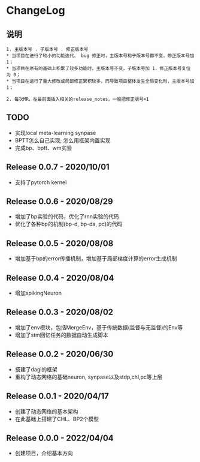 # ChangeLog

## 说明
```
1. 主版本号 . 子版本号 . 修正版本号
* 当项目在进行了较小的功能迭代、 bug 修正时，主版本号和子版本号都不变，修正版本号加 1；
* 当项目在原有的基础上积累了较多功能时，主版本号不变，子版本号加 1，修正版本号复位为 0；
* 当项目在进行了重大修改或局部修正累积较多，而导致项目整体发生全局变化时，主版本号加 1；

2. 每次MR，在最前面插入相关的release_notes，一般把修正版号+1
```

## TODO
* 实现local meta-learning synpase
* BPTT怎么自己实现; 怎么用框架内置实现
* 完成bp、bptt、wm实验

## Release 0.0.7 - 2020/10/01
* 支持了pytorch kernel

## Release 0.0.6 - 2020/08/29
* 增加了bp实验的代码，优化了rnn实验的代码
* 优化了各种bp的机制(bp-d, bp-da, pc)的代码

## Release 0.0.5 - 2020/08/08
* 增加基于bp的error传播机制，增加基于局部梯度计算的error生成机制

## Release 0.0.4 - 2020/08/04
* 增加spikingNeuron

## Release 0.0.3 - 2020/08/02
* 增加了env模块，包括MergeEnv，基于传统数据(监督与无监督)的Env等
* 增加了stm回忆任务的数据自动生成脚本

## Release 0.0.2 - 2020/06/30
* 搭建了dagi的框架
* 重构了动态网络的基础neuron, synpase以及stdp,chl,pc等上层

## Release 0.0.1 - 2020/04/17
* 创建了动态网络的基本架构
* 在此基础上搭建了CHL、BP2个模型

## Release 0.0.0 - 2022/04/04
* 创建项目，介绍基本方向

